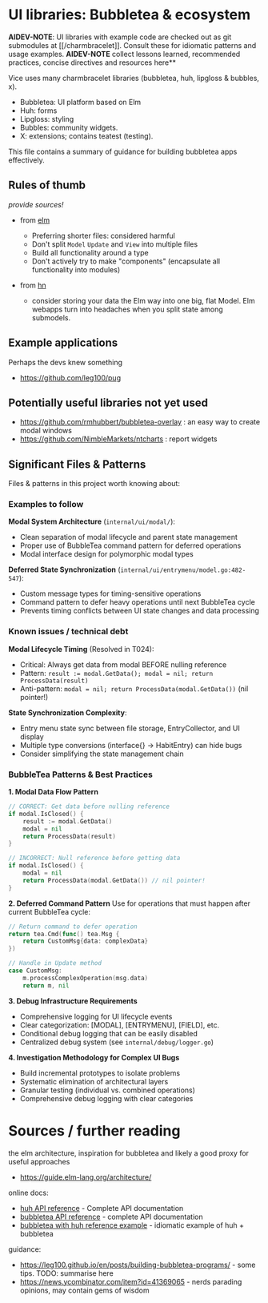 # UI libraries: Bubbletea & ecosystem

**AIDEV-NOTE**: UI libraries with example code are checked out as git submodules at [[/charmbracelet]]. Consult these for idiomatic patterns and usage examples.
**AIDEV-NOTE** collect lessons learned, recommended practices, concise directives and resources here**

Vice uses many charmbracelet libraries (bubbletea, huh, lipgloss & bubbles, x). 
- Bubbletea: UI platform based on Elm
- Huh: forms
- Lipgloss: styling
- Bubbles: community widgets.
- X: extensions; contains teatest (testing).

This file contains a summary of guidance for building bubbletea apps effectively.

## Rules of thumb

*provide sources!*

- from [elm](https://guide.elm-lang.org/webapps/structure)
  - Preferring shorter files: considered harmful
  - Don't split `Model` `Update` and `View` into multiple files
  - Build all functionality around a type 
  - Don't actively try to make "components" (encapsulate all functionality into modules) 

- from [hn](https://news.ycombinator.com/item?id=41369065)
  - consider storing your data the Elm way into one big, flat Model. Elm
    webapps turn into headaches when you split state among submodels.


## Example applications

Perhaps the devs knew something
- https://github.com/leg100/pug

## Potentially useful libraries not yet used

- https://github.com/rmhubbert/bubbletea-overlay : an easy way to create modal windows
- https://github.com/NimbleMarkets/ntcharts : report widgets

## Significant Files & Patterns

Files & patterns in this project worth knowing about:

### Examples to follow

**Modal System Architecture** (`internal/ui/modal/`):
- Clean separation of modal lifecycle and parent state management
- Proper use of BubbleTea command pattern for deferred operations
- Modal interface design for polymorphic modal types

**Deferred State Synchronization** (`internal/ui/entrymenu/model.go:482-547`):
- Custom message types for timing-sensitive operations
- Command pattern to defer heavy operations until next BubbleTea cycle
- Prevents timing conflicts between UI state changes and data processing

### Known issues / technical debt

**Modal Lifecycle Timing** (Resolved in T024):
- Critical: Always get data from modal BEFORE nulling reference
- Pattern: `result := modal.GetData(); modal = nil; return ProcessData(result)`
- Anti-pattern: `modal = nil; return ProcessData(modal.GetData())` (nil pointer!)

**State Synchronization Complexity**:
- Entry menu state sync between file storage, EntryCollector, and UI display
- Multiple type conversions (interface{} → HabitEntry) can hide bugs
- Consider simplifying the state management chain

### BubbleTea Patterns & Best Practices

**1. Modal Data Flow Pattern**
```go
// CORRECT: Get data before nulling reference
if modal.IsClosed() {
    result := modal.GetData()
    modal = nil
    return ProcessData(result)
}

// INCORRECT: Null reference before getting data  
if modal.IsClosed() {
    modal = nil
    return ProcessData(modal.GetData()) // nil pointer!
}
```

**2. Deferred Command Pattern**
Use for operations that must happen after current BubbleTea cycle:
```go
// Return command to defer operation
return tea.Cmd(func() tea.Msg {
    return CustomMsg{data: complexData}
})

// Handle in Update method
case CustomMsg:
    m.processComplexOperation(msg.data)
    return m, nil
```

**3. Debug Infrastructure Requirements**
- Comprehensive logging for UI lifecycle events
- Clear categorization: [MODAL], [ENTRYMENU], [FIELD], etc.
- Conditional debug logging that can be easily disabled
- Centralized debug system (see `internal/debug/logger.go`)

**4. Investigation Methodology for Complex UI Bugs**
- Build incremental prototypes to isolate problems
- Systematic elimination of architectural layers
- Granular testing (individual vs. combined operations)
- Comprehensive debug logging with clear categories

# Sources / further reading

the elm architecture, inspiration for bubbletea and likely a good proxy for useful approaches
- https://guide.elm-lang.org/architecture/

online docs:
- [huh API reference](https://pkg.go.dev/github.com/charmbracelet/huh) - Complete API documentation
- [bubbletea API reference](https://pkg.go.dev/github.com/charmbracelet/bubbletea) - complete API documentation
- [bubbletea with huh reference example](https://github.com/charmbracelet/huh/blob/main/examples/bubbletea/main.go) - idiomatic example of huh + bubbletea

guidance:
- https://leg100.github.io/en/posts/building-bubbletea-programs/ - some tips. TODO: summarise here
- https://news.ycombinator.com/item?id=41369065 - nerds parading opinions, may contain gems of wisdom
